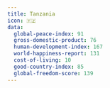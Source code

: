 ```yaml
---
title: Tanzania
icon: 🇹🇿
data:
  global-peace-index: 91
  gross-domestic-product: 76
  human-development-index: 167
  world-happiness-report: 131
  cost-of-living: 10
  good-country-index: 85
  global-freedom-score: 139
---
```


